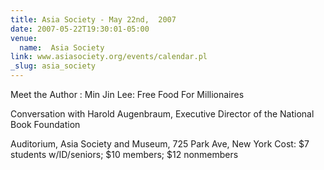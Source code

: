 ```yaml
---
title: Asia Society - May 22nd,  2007
date: 2007-05-22T19:30:01-05:00
venue:
  name:  Asia Society
link: www.asiasociety.org/events/calendar.pl
_slug: asia_society
---
```


Meet the Author : Min Jin Lee: Free Food For Millionaires

Conversation with Harold Augenbraum, Executive Director of the National Book Foundation

Auditorium, Asia Society and Museum, 725 Park Ave, New York
Cost: $7 students w/ID/seniors; $10 members; $12 nonmembers

